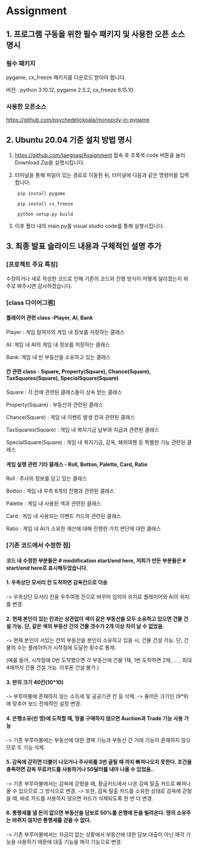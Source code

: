 # Assignment
## 1. 프로그램 구동을 위한 필수 패키지 및 사용한 오픈 소스 명시
### 필수 패키지

pygame, cx_freeze 패키지를 다운로드 받아야 합니다.

버전 : python 3.10.12, pygame 2.5.2, cx_freeze 6.15.10

### 사용한 오픈소스

https://github.com/psychedelickoala/monopoly-in-pygame 

## 2. Ubuntu 20.04 기준 설치 방법 명시
1. https://github.com/taegnag/Assignment 접속 후 초록색 code 버튼을 눌러 Download Zip을 실행시킵니다.
2. 터미널을 통해 파일이 있는 경로로 이동한 뒤, 터미널에 다음과 같은 명령어를 입력합니다.

        pip install pygame

        pip install cx_freeze

        python setup.py build

3. 이후 폴더 내의 main.py를 visual studio code를 통해 실행시킵니다.

## 3. 최종 발표 슬라이드 내용과 구체적인 설명 추가
### [프로젝트 주요 특징]
수정하거나 새로 작성한 코드로 인해 기존의 코드와 진행 방식이 어떻게 달라졌는지 위주로 봐주시면 감사하겠습니다.

### [class 다이어그램]
#### 플레이어 관련 class -Player, AI, Bank
Player : 게임 참여자의 게임 내 정보를 저장하는 클래스

AI: 게임 내 AI의 게임 내 정보를 저장하는 클래스

Bank: 게임 내 빈 부동산을 소유하고 있는 클래스


#### 칸 관련 class - Square, Property(Square), Chance(Square), TaxSquares(Square), SpecialSquare(Square)
Square : 각 칸에 관련된 클래스들이 상속 받는 클래스

Property(Square) : 부동산과 관련된 클래스

Chance(Square) : 게임 내 이벤트 발생 칸과 관련된 클래스

TaxSquares(Square) : 게임 내 복지기금 납부와 지급과 관련된 클래스

SpecialSquare(Square) : 게임 내 복지기금, 감옥, 해외여행 등 특별한 기능 관련된 클래스


#### 게임 실행 관련 기타 클래스 - Roll, Botton, Palette, Card, Ratio
Roll : 주사위 정보를 담고 있는 클래스

Botton : 게임 내 우측 6개의 진행과 관련된 클래스

Palette : 게임 내 사용된 색과 관련된 클래스

Card : 게임 내 사용되는 이벤트 카드와 관련된 클래스

Ratio : 게임 내 AI가 소유한 재산에 대해 진행한 가치 판단에 대한 클래스

### [기존 코드에서 수정한 점]
#### 코드 내 수정한 부분들은 # modiification start/end here, 저희가 만든 부분들은 # start/end here로 표시해두었습니다.
#### 1. 우측상단 모서리 칸 도착하면 감옥칸으로 이송
-> 우측상단 모서리 칸을 우주여행 칸으로 바꾸어 임의의 위치로 플레이어와 AI의 위치를 변경.

#### 2. 현재 본인이 있는 칸과는 상관없이 색이 같은 부동산을 모두 소유하고 있으면 건물 건설 가능. 단, 같은 색의 부동산 간의 건물 갯수가 2개 이상 차이 날 수 없었음.
-> 현재 본인이 서있는 칸의 부동산을 본인이 소유하고 있을 시, 건물 건설 가능. 단, 건물의 수는 플레이어가 시작점에 도달한 횟수로 통제.

(예를 들어, 시작점에 0번 도착했으면 각 부동산에 건물 1채, 1번 도착하면 2채, ... , 최대 4채까지 건물 건설 가능. 이후론 건설 불가.)


#### 3. 판의 크기 40칸(10*10)
-> 부루마불에 존재하지 않는 소득세 및 공공기관 칸 등 삭제.
-> 줄어든 크기인 (9*9)에 맞추어 보드 전체적인 설정 변경.

#### 4. 은행소유(빈 땅)에 도착할 때, 땅을 구매하지 않으면 Auction과 Trade 기능 사용 가능
-> 기존 부루마불에는 부동산에 대한 경매 기능과 부동산 간 거래 기능이 존재하지 않으므로 두 기능 삭제.

#### 5. 감옥에 갇히면 더블이 나오거나 주사위를 3번 굴릴 때 까지 빠져나오지 못한다. 조건을 충족하면 감옥 무료카드를 사용하거나 50달러를 내야 나올 수 있었음..
-> 기존 부루마불에서는 감옥에 갇혔을 때, 황금카드에서 나온 감옥 탈출 카드로 빠져나올 수 있으므로 그 방식으로 변경.
-> 또한, 감옥 탈출 카드를 소유한 상태로 감옥에 갇혔을 때, 바로 카드를 사용하지 않으면 카드가 삭제되도록 한 번 더 변경.

#### 6. 통행세를 낼 돈이 없으면 부동산을 담보로 50%를 은행에 돈을 빌려온다. 땅의 소유주는 바뀌지 않지만 통행세를 걷을 수 없다.
-> 기존 부루마불에서는 자금이 없는 상황에서 부동산에 대한 담보 대출이 아닌 매각 기능을 사용하기 때문에 대출 기능을 매각 기능으로 변경.
